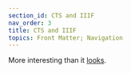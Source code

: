 ```yaml
---
section_id: CTS and IIIF
nav_order: 3
title: CTS and IIIF
topics: Front Matter; Navigation
---
```


More interesting than it [looks](demo1.mov).

